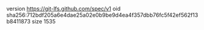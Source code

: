 version https://git-lfs.github.com/spec/v1
oid sha256:712bdf205a6e4dae25a02e0b9be9d4ea4f357dbb76fc5f42ef562f13b8411873
size 1535
